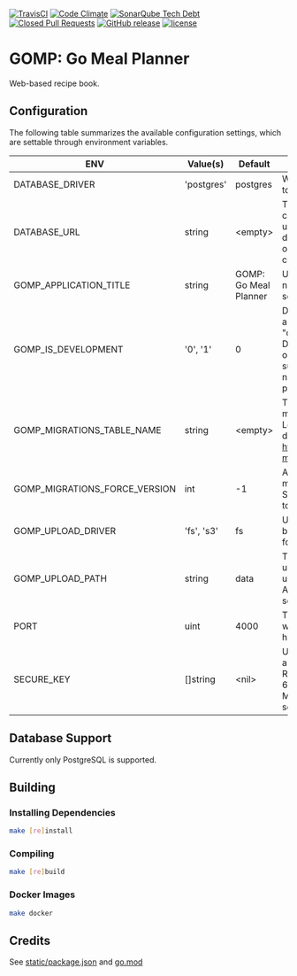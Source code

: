 [![TravisCI](https://img.shields.io/travis/chadweimer/gomp.svg?label=travisci)](https://travis-ci.org/chadweimer/gomp)
[![Code Climate](https://img.shields.io/codeclimate/maintainability/chadweimer/gomp.svg)](https://codeclimate.com/github/chadweimer/gomp)
[![SonarQube Tech Debt](https://img.shields.io/sonar/https/sonarcloud.io/chadweimer%3Agomp/tech_debt.svg)](https://sonarcloud.io/dashboard?id=chadweimer%3Agomp)
[![Closed Pull Requests](https://img.shields.io/github/issues-pr-closed-raw/chadweimer/gomp.svg)](https://github.com/chadweimer/gomp/pulls)
[![GitHub release](https://img.shields.io/github/release/chadweimer/gomp.svg)](https://github.com/chadweimer/gomp/releases)
[![license](https://img.shields.io/github/license/chadweimer/gomp.svg)](LICENSE)

# GOMP: Go Meal Planner

Web-based recipe book.

## Configuration

The following table summarizes the available configuration settings, which are settable through environment variables.

| ENV                              | Value(s)   | Default               | Description |
|----------------------------------|------------|-----------------------|-------------|
| DATABASE\_DRIVER                 | 'postgres' | postgres              | Which database/sql driver to use. |
| DATABASE\_URL                    | string     | &lt;empty&gt;         | The url (or path, connection string, etc) to use with the associated database driver when opening the database connection. |
| GOMP\_APPLICATION\_TITLE         | string     | GOMP: Go Meal Planner | Used where the application name (title) is displayed on screen. |
| GOMP\_IS\_DEVELOPMENT            | '0', '1'   | 0                     | Defines whether to run the application in "development mode". Development mode turns on additional features, such as logging, that may not be desirable in a production environment. |
| GOMP\_MIGRATIONS\_TABLE\_NAME    | string     | &lt;empty&gt;         | The name of the database migrations table to use. Leave blank to use the default from https://github.com/golang-migrate/migrate. |
| GOMP\_MIGRATIONS\_FORCE\_VERSION | int        | -1                    | A version to force the migrations to on startup. Set to a negative number to skip forcing a version. |
| GOMP\_UPLOAD\_DRIVER             | 'fs', 's3' | fs                    | Used to select which backend data store is used for file uploads. |
| GOMP\_UPLOAD\_PATH               | string     | data                  | The path (full or relative) under which to store uploads. When using Amazon S3, this should be set to the bucket name. |
| PORT                             | uint       | 4000                  | The port number under which the site is being hosted. |
| SECURE\_KEY                      | []string   | &lt;nil&gt;           | Used for session authentication. Recommended to be 32 or 64 ASCII characters. Multiple keys can be separated by commas. |

## Database Support

Currently only PostgreSQL is supported.

## Building

### Installing Dependencies

```bash
make [re]install
```

### Compiling

```bash
make [re]build
```

### Docker Images

```bash
make docker
```

## Credits

See [static/package.json](static/package.json) and [go.mod](go.mod)
